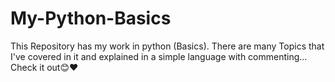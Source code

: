 # My-Python-Basics
This Repository has my work in python (Basics). There are many Topics that I've covered in it and explained in a simple language with commenting... Check it out😊❤️
